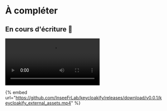 # À compléter

## En cours d'écriture 🚧

![](https://minio.lab.sspcloud.fr/jgarrone/keycloakify\_external\_assets.mp4)



{% embed url="https://github.com/InseeFrLab/keycloakify/releases/download/v0.0.1/keycloakify_external_assets.mp4" %}



